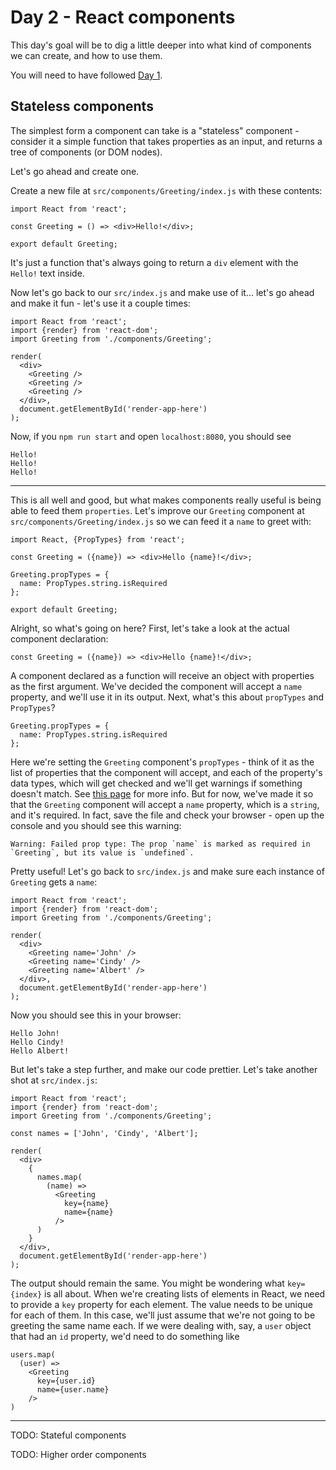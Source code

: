 # Day 2 - React components

This day's goal will be to dig a little deeper into what kind of components we can create, and how to use them.

You will need to have followed [Day 1](../day-1/README.md).

## Stateless components

The simplest form a component can take is a "stateless" component - consider it a simple function that
takes properties as an input, and returns a tree of components (or DOM nodes).

Let's go ahead and create one.

Create a new file at `src/components/Greeting/index.js` with these contents:

```
import React from 'react';

const Greeting = () => <div>Hello!</div>;

export default Greeting;
```

It's just a function that's always going to return a `div` element with the `Hello!` text inside.

Now let's go back to our `src/index.js` and make use of it... let's go ahead and make it fun - let's use it a couple times:

```
import React from 'react';
import {render} from 'react-dom';
import Greeting from './components/Greeting';

render(
  <div>
    <Greeting />
    <Greeting />
    <Greeting />
  </div>,
  document.getElementById('render-app-here')
);
```

Now, if you `npm run start` and open `localhost:8080`, you should see

```
Hello!
Hello!
Hello!
```

----------

This is all well and good, but what makes components really useful is being able to feed them `properties`.
Let's improve our `Greeting` component at `src/components/Greeting/index.js` so we can feed it a `name` to greet with:

```
import React, {PropTypes} from 'react';

const Greeting = ({name}) => <div>Hello {name}!</div>;

Greeting.propTypes = {
  name: PropTypes.string.isRequired
};

export default Greeting;
```

Alright, so what's going on here? First, let's take a look at the actual component declaration:

```
const Greeting = ({name}) => <div>Hello {name}!</div>;
```

A component declared as a function will receive an object with properties as the first argument.
We've decided the component will accept a `name` property, and we'll use it in its output.
Next, what's this about `propTypes` and `PropTypes`?

```
Greeting.propTypes = {
  name: PropTypes.string.isRequired
};
```

Here we're setting the `Greeting` component's `propTypes` - think of it as the list of properties that
the component will accept, and each of the property's data types, which will get checked and we'll get warnings
if something doesn't match. See [this page](https://facebook.github.io/react/docs/typechecking-with-proptypes.html)
for more info. But for now, we've made it so that the `Greeting` component will accept a `name` property, which is a
`string`, and it's required.
In fact, save the file and check your browser - open up the console and you should see this warning:

```
Warning: Failed prop type: The prop `name` is marked as required in `Greeting`, but its value is `undefined`.
```

Pretty useful! Let's go back to `src/index.js` and make sure each instance of `Greeting` gets a `name`:

```
import React from 'react';
import {render} from 'react-dom';
import Greeting from './components/Greeting';

render(
  <div>
    <Greeting name='John' />
    <Greeting name='Cindy' />
    <Greeting name='Albert' />
  </div>,
  document.getElementById('render-app-here')
);
```

Now you should see this in your browser:

```
Hello John!
Hello Cindy!
Hello Albert!
```

But let's take a step further, and make our code prettier. Let's take another shot at `src/index.js`:

```
import React from 'react';
import {render} from 'react-dom';
import Greeting from './components/Greeting';

const names = ['John', 'Cindy', 'Albert'];

render(
  <div>
    {
      names.map(
        (name) =>
          <Greeting
            key={name}
            name={name}
          />
      )
    }
  </div>,
  document.getElementById('render-app-here')
);
```

The output should remain the same. You might be wondering what `key={index}` is all about.
When we're creating lists of elements in React, we need to provide a `key` property for each element. The value needs to
be unique for each of them. In this case, we'll just assume that we're not going to be greeting the same name each.
If we were dealing with, say, a `user` object that had an `id` property, we'd need to do something like

```
users.map(
  (user) =>
    <Greeting
      key={user.id}
      name={user.name}
    />
)
```

----------

TODO: Stateful components

TODO: Higher order components
